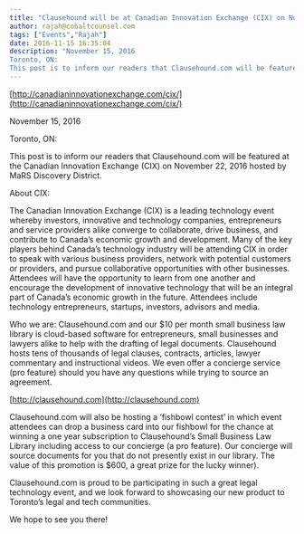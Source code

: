 ```yaml
---
title: "Clausehound will be at Canadian Innovation Exchange (CIX) on November 22"
author: rajah@cobaltcounsel.com
tags: ["Events","Rajah"]
date: 2016-11-15 16:35:04
description: "November 15, 2016
Toronto, ON:
This post is to inform our readers that Clausehound.com will be featured at the Canadian Innovation Exchange (CIX) on Nove..."
---
```


[http://canadianinnovationexchange.com/cix/](http://canadianinnovationexchange.com/cix/)

November 15, 2016

Toronto, ON:

This post is to inform our readers that Clausehound.com will be featured at the Canadian Innovation Exchange (CIX) on November 22, 2016 hosted by MaRS Discovery District.

About CIX:

The Canadian Innovation Exchange (CIX) is a leading technology event whereby investors, innovative and technology companies, entrepreneurs and service providers alike converge to collaborate, drive business, and contribute to Canada’s economic growth and development. Many of the key players behind Canada’s technology industry will be attending CIX in order to speak with various business providers, network with potential customers or providers, and pursue collaborative opportunities with other businesses. Attendees will have the opportunity to learn from one another and encourage the development of innovative technology that will be an integral part of Canada’s economic growth in the future. Attendees include technology entrepreneurs, startups, investors, advisors and media. 

Who we are: Clausehound.com and our $10 per month small business law library is cloud-based software for entrepreneurs, small businesses and lawyers alike to help with the drafting of legal documents. Clausehound hosts tens of thousands of legal clauses, contracts, articles, lawyer commentary and instructional videos. We even offer a concierge service (pro feature) should you have any questions while trying to source an agreement.

[http://clausehound.com](http://clausehound.com)

Clausehound.com will also be hosting a ‘fishbowl contest’ in which event attendees can drop a business card into our fishbowl for the chance at winning a one year subscription to Clausehound’s Small Business Law Library including access to our concierge (a pro feature).  Our concierge will source documents for you that do not presently exist in our library. The value of this promotion is $600, a great prize for the lucky winner).

Clausehound.com is proud to be participating in such a great legal technology event, and we look forward to showcasing our new product to Toronto’s legal and tech communities.

We hope to see you there!